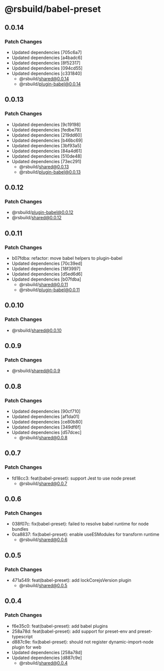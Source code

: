 # @rsbuild/babel-preset

## 0.0.14

### Patch Changes

- Updated dependencies [705c6a7]
- Updated dependencies [a4badc6]
- Updated dependencies [8f52317]
- Updated dependencies [094cd55]
- Updated dependencies [c331840]
  - @rsbuild/shared@0.0.14
  - @rsbuild/plugin-babel@0.0.14

## 0.0.13

### Patch Changes

- Updated dependencies [9c19198]
- Updated dependencies [fedbe79]
- Updated dependencies [219dd60]
- Updated dependencies [b46bc69]
- Updated dependencies [3bf93a5]
- Updated dependencies [84a4d61]
- Updated dependencies [510de48]
- Updated dependencies [73ec291]
  - @rsbuild/shared@0.0.13
  - @rsbuild/plugin-babel@0.0.13

## 0.0.12

### Patch Changes

- @rsbuild/plugin-babel@0.0.12
- @rsbuild/shared@0.0.12

## 0.0.11

### Patch Changes

- b07fdba: refactor: move babel helpers to plugin-babel
- Updated dependencies [70c39ed]
- Updated dependencies [18f3997]
- Updated dependencies [d5ed6d6]
- Updated dependencies [b07fdba]
  - @rsbuild/shared@0.0.11
  - @rsbuild/plugin-babel@0.0.11

## 0.0.10

### Patch Changes

- @rsbuild/shared@0.0.10

## 0.0.9

### Patch Changes

- @rsbuild/shared@0.0.9

## 0.0.8

### Patch Changes

- Updated dependencies [90cf710]
- Updated dependencies [af1da01]
- Updated dependencies [ce80b80]
- Updated dependencies [349df6f]
- Updated dependencies [d57dcec]
  - @rsbuild/shared@0.0.8

## 0.0.7

### Patch Changes

- fd18cc3: feat(babel-preset): support Jest to use node preset
  - @rsbuild/shared@0.0.7

## 0.0.6

### Patch Changes

- 038f07c: fix(babel-preset): failed to resolve babel runtime for node bundles
- 0ca8837: fix(babel-preset): enable useESModules for transform runtime
  - @rsbuild/shared@0.0.6

## 0.0.5

### Patch Changes

- 471a549: feat(babel-preset): add lockCorejsVersion plugin
  - @rsbuild/shared@0.0.5

## 0.0.4

### Patch Changes

- f6e35c0: feat(babel-preset): add babel plugins
- 258a78d: feat(babel-preset): add support for preset-env and preset-typescript
- d887c9e: fix(babel-preset): should not register dynamic-import-node plugin for web
- Updated dependencies [258a78d]
- Updated dependencies [d887c9e]
  - @rsbuild/shared@0.0.4
